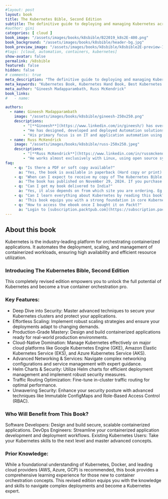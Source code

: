 ```yaml
---
#layout: post
layout: book
title: The Kubernetes Bible, Second Edition
subtitle: The definitive guide to deploying and managing Kubernetes across cloud and on-prem environments.
#author: gini
categories: [ cloud ]
book_image: "/assets/images/books/k8sbible/B22019_k8s2E-400.png"
book_background: "/assets/images/books/k8sbible/header-bg.jpg"
book_preview_image: "/assets/images/books/k8sbible/k8sbible2E-preview-1.png"
#tags: [cloud, automation, containers, kubernetes]
show-avatar: false
permalink: /k8sbible
featured: false
hidden: false
# comments: true
meta_description: "The definitive guide to deploying and managing Kubernetes across cloud and on-prem environments"
meta_keywords: "Kubernetes Book, Kubernetes Hand Book, Best Kubernetes Book, The Kubernetes Bible"
meta_author: "Gineesh Madapparambath, Russ McKendrick"
book_links:
#   - name:

authors:
  - name: Gineesh Madapparambath
    image: "/assets/images/books/k8sbible/gineesh-250x250.png"
    descriptions:
        - "[**Gineesh**](https://www.linkedin.com/in/gineesh/) has over 15+ years of experience in IT Service Management and consultancy with experience in planning, deploying and supporting Linux based projects."
        - "He has designed, developed and deployed Automation solutions based on Ansible and Ansible Automation Platform (Formerly Ansible Tower), for bare metal/Virtual server build, patching, license management, Network Operations and custom monitoring. Gineesh has coordinated, designed and deployed servers in data centers globally and has cross-cultural experience in classic, private cloud (OpenStack, VMWare)virtual and public cloud environments (AWS, Azure, Google Cloud). Gineesh has handled multiple roles such as Systems Engineer, Automation Specialist, Infrastructure Designer and content author."
        - "His primary focus is on IT and application automation using Ansible, containerization using OpenShift and Kubernetes and Infrastructure automation using Terraform."
  - name: Russ McKendrick
    image: "/assets/images/books/k8sbible/russ-250x250.jpeg"
    descriptions:
        - "[**Russ McKendrick**](https://www.linkedin.com/in/russmckendrick) is an experienced DevOps practitioner and system administrator with a passion for automation and containers. He has been working in IT and related industries for the better part of 30 years. During his career, he has had responsibilities in many different sectors, including first-line, second-line, and senior support in client-facing and internal teams for small and large organizations."
        - "He works almost exclusively with Linux, using open source systems and tools across dedicated hardware and virtual machines hosted in public and private clouds at Node4, where he holds the title of practice manager (SRE and DevOps). He also buys way too many records!"
faq:
    - q: "Is there a PDF or soft copy available?"
      a: "Yes, the book is available in paperback (Hard copy or print) and eBook (PDF, Mobi, Kindly) formats."
    - q: "When can I expect to receive my copy of The Kubernetes Bible, Second Edition?"
      a: "The book has published on November 29, 2024. If you purchase the e-book or PDF version, you'll receive it immediately. For print copies, there will be a short delay for shipping after publication. You'll receive a notification with tracking information once your book is shipped."
    - q: "Can I get my book delivered to India?"
      a: "Yes, it also depends on from which site you are ordering. Eg: if you are ordering from Amazon, then follow the Amazon delivery availability."
    - q: "Can I learn everything about Kubernetes by reading this book?"
      a: "This book equips you with a strong foundation in core Kubernetes concepts and best practices, covering essential functionalities and strategies for successful container orchestration. However, it's important to remember that Kubernetes is a rapidly evolving platform. New features are constantly being added, while some older ones might be deprecated."
    - q: "How to access the ebook once I bought it on Packt?"
      a: "Login to [subscription.packtpub.com](https://subscription.packtpub.com). Click on “My Library” (Right top) and select “Owned”. You will find the eBooks you bought."
---
```


## About this book

Kubernetes is the industry-leading platform for orchestrating containerized applications. It automates the deployment, scaling, and management of containerized workloads, ensuring high availability and efficient resource utilization.

### Introducing The Kubernetes Bible, Second Edition

This completely revised edition empowers you to unlock the full potential of Kubernetes and become a true container orchestration pro.

### Key Features:

- Deep Dive into Security: Master advanced techniques to secure your Kubernetes clusters and protect your applications.
- Effortless Scaling: Implement robust scaling strategies and ensure your deployments adapt to changing demands.
- Production-Grade Mastery: Design and build containerized applications ready for real-world production environments.
- Cloud-Native Domination: Manage Kubernetes effectively on major cloud platforms like Google Kubernetes Engine (GKE), Amazon Elastic Kubernetes Service (EKS), and Azure Kubernetes Service (AKS).
- Advanced Networking & Services: Navigate complex networking configurations and service management with expert guidance.
- Helm Charts & Security: Utilize Helm charts for efficient deployment management and implement robust security measures.
- Traffic Routing Optimization: Fine-tune in-cluster traffic routing for optimal performance.
- Unwavering Security: Enhance your security posture with advanced techniques like Immutable ConfigMaps and Role-Based Access Control (RBAC).

### Who Will Benefit from This Book?

Software Developers: Design and build secure, scalable containerized applications.
DevOps Engineers: Streamline your containerized application development and deployment workflows.
Existing Kubernetes Users: Take your Kubernetes skills to the next level and master advanced concepts.

### Prior Knowledge:

While a foundational understanding of Kubernetes, Docker, and leading cloud providers (AWS, Azure, GCP) is recommended, this book provides a comprehensive learning experience for those new to container orchestration concepts. This revised edition equips you with the knowledge and skills to navigate complex deployments and become a Kubernetes expert.
